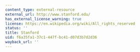 ```yaml
---
content_type: external-resource
external_url: http://www.stanford.edu/
has_external_license_warning: true
license: https://en.wikipedia.org/wiki/All_rights_reserved
status: ''
title: Stanford
uid: f6a35fa1-37c1-447f-bc41-d07d3b7d2d36
wayback_url: ''
---
```

